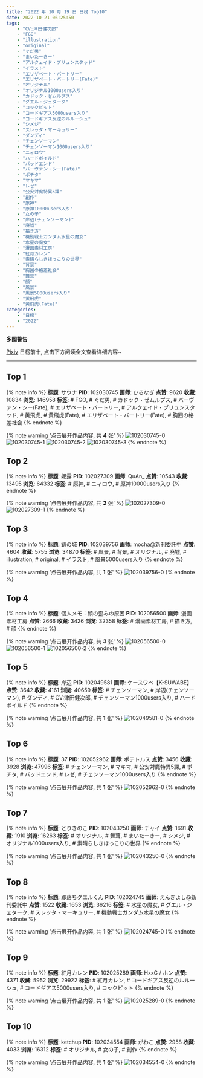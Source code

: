 ```yaml
---
title: "2022 年 10 月 19 日 日榜 Top10"
date: 2022-10-21 06:25:50
tags:
    - "CV:津田健次郎"
    - "FGO"
    - "illustration"
    - "original"
    - "ぐだ男"
    - "まいたーきー"
    - "アルクェイド・ブリュンスタッド"
    - "イラスト"
    - "エリザベート・バートリー"
    - "エリザベート・バートリー(Fate)"
    - "オリジナル"
    - "オリジナル1000users入り"
    - "カドック・ゼムルプス"
    - "グエル・ジェターク"
    - "コックピット"
    - "コードギアス5000users入り"
    - "コードギアス反逆のルルーシュ"
    - "シメジ"
    - "スレッタ・マーキュリー"
    - "ダンディ"
    - "チェンソーマン"
    - "チェンソーマン1000users入り"
    - "ニィロウ"
    - "ハードボイルド"
    - "バッドエンド"
    - "バーヴァン・シー(Fate)"
    - "ポチタ"
    - "マキマ"
    - "レゼ"
    - "公安対魔特異5課"
    - "創作"
    - "原神"
    - "原神10000users入り"
    - "女の子"
    - "岸辺(チェンソーマン)"
    - "廃墟"
    - "描き方"
    - "機動戦士ガンダム水星の魔女"
    - "水星の魔女"
    - "漫画素材工房"
    - "紅月カレン"
    - "素晴らしきほっこりの世界"
    - "背景"
    - "胸囲の格差社会"
    - "舞茸"
    - "顔"
    - "風景"
    - "風景5000users入り"
    - "黄飛虎"
    - "黄飛虎(Fate)"
categories:
    - "日榜"
    - "2022"
---
```


<i class="fa fa-triangle-exclamation"></i>**多图警告**<i class="fa fa-triangle-exclamation"></i>

[Pixiv](https://www.pixiv.net/) 日榜前十, 点击下方阅读全文查看详细内容~

<!-- more -->

---

## Top 1

{% note info %}
**标题**: サウナ
**PID**: 102030745 **画师**: ひるなぎ
**点赞**: 9620 **收藏**: 10834 **浏览**: 146958
**标签**: # FGO, # ぐだ男, # カドック・ゼムルプス, # バーヴァン・シー(Fate), # エリザベート・バートリー, # アルクェイド・ブリュンスタッド, # 黄飛虎, # 黄飛虎(Fate), # エリザベート・バートリー(Fate), # 胸囲の格差社会
{% endnote %}

{% note warning '点击展开作品内容, 共 **4** 张' %}
![102030745-0](https://i.pixiv.re/img-original/img/2022/10/18/06/00/02/102030745_p0.jpg)
![102030745-1](https://i.pixiv.re/img-original/img/2022/10/18/06/00/02/102030745_p1.jpg)
![102030745-2](https://i.pixiv.re/img-original/img/2022/10/18/06/00/02/102030745_p2.jpg)
![102030745-3](https://i.pixiv.re/img-original/img/2022/10/18/06/00/02/102030745_p3.jpg)
{% endnote %}

## Top 2

{% note info %}
**标题**: 妮露
**PID**: 102027309 **画师**: QuAn_
**点赞**: 10543 **收藏**: 13495 **浏览**: 64332
**标签**: # 原神, # ニィロウ, # 原神10000users入り
{% endnote %}

{% note warning '点击展开作品内容, 共 **2** 张' %}
![102027309-0](https://i.pixiv.re/img-original/img/2022/10/18/01/21/48/102027309_p0.jpg)
![102027309-1](https://i.pixiv.re/img-original/img/2022/10/18/01/21/48/102027309_p1.jpg)
{% endnote %}

## Top 3

{% note info %}
**标题**: 錆の城
**PID**: 102039756 **画师**: mocha@新刊委託中
**点赞**: 4604 **收藏**: 5755 **浏览**: 34870
**标签**: # 風景, # 背景, # オリジナル, # 廃墟, # illustration, # original, # イラスト, # 風景5000users入り
{% endnote %}

{% note warning '点击展开作品内容, 共 **1** 张' %}
![102039756-0](https://i.pixiv.re/img-original/img/2022/10/18/17/59/50/102039756_p0.png)
{% endnote %}

## Top 4

{% note info %}
**标题**: 個人メモ：顔の歪みの原因
**PID**: 102056500 **画师**: 漫画素材工房
**点赞**: 2666 **收藏**: 3426 **浏览**: 32358
**标签**: # 漫画素材工房, # 描き方, # 顔
{% endnote %}

{% note warning '点击展开作品内容, 共 **3** 张' %}
![102056500-0](https://i.pixiv.re/img-original/img/2022/10/19/08/00/02/102056500_p0.jpg)
![102056500-1](https://i.pixiv.re/img-original/img/2022/10/19/08/00/02/102056500_p1.jpg)
![102056500-2](https://i.pixiv.re/img-original/img/2022/10/19/08/00/02/102056500_p2.jpg)
{% endnote %}

## Top 5

{% note info %}
**标题**: 岸辺
**PID**: 102049581 **画师**: ケースワベ【K-SUWABE】
**点赞**: 3642 **收藏**: 4161 **浏览**: 40659
**标签**: # チェンソーマン, # 岸辺(チェンソーマン), # ダンディ, # CV:津田健次郎, # チェンソーマン1000users入り, # ハードボイルド
{% endnote %}

{% note warning '点击展开作品内容, 共 **1** 张' %}
![102049581-0](https://i.pixiv.re/img-original/img/2022/10/19/00/00/15/102049581_p0.jpg)
{% endnote %}

## Top 6

{% note info %}
**标题**: 37
**PID**: 102052962 **画师**: ポテトルス
**点赞**: 3456 **收藏**: 3928 **浏览**: 47996
**标签**: # チェンソーマン, # マキマ, # 公安対魔特異5課, # ポチタ, # バッドエンド, # レゼ, # チェンソーマン1000users入り
{% endnote %}

{% note warning '点击展开作品内容, 共 **1** 张' %}
![102052962-0](https://i.pixiv.re/img-original/img/2022/10/19/02/10/51/102052962_p0.jpg)
{% endnote %}

## Top 7

{% note info %}
**标题**: とりきのこ
**PID**: 102043250 **画师**: チャイ
**点赞**: 1691 **收藏**: 1910 **浏览**: 16263
**标签**: # オリジナル, # 舞茸, # まいたーきー, # シメジ, # オリジナル1000users入り, # 素晴らしきほっこりの世界
{% endnote %}

{% note warning '点击展开作品内容, 共 **1** 张' %}
![102043250-0](https://i.pixiv.re/img-original/img/2022/10/18/20/30/00/102043250_p0.png)
{% endnote %}

## Top 8

{% note info %}
**标题**: 即落ちグエルくん
**PID**: 102024745 **画师**: えんぎよし@新刊委託中
**点赞**: 1522 **收藏**: 1653 **浏览**: 36216
**标签**: # 水星の魔女, # グエル・ジェターク, # スレッタ・マーキュリー, # 機動戦士ガンダム水星の魔女
{% endnote %}

{% note warning '点击展开作品内容, 共 **1** 张' %}
![102024745-0](https://i.pixiv.re/img-original/img/2022/10/18/00/00/14/102024745_p0.png)
{% endnote %}

## Top 9

{% note info %}
**标题**: 紅月カレン
**PID**: 102025289 **画师**: HxxG / ホン
**点赞**: 4371 **收藏**: 5952 **浏览**: 29922
**标签**: # 紅月カレン, # コードギアス反逆のルルーシュ, # コードギアス5000users入り, # コックピット
{% endnote %}

{% note warning '点击展开作品内容, 共 **1** 张' %}
![102025289-0](https://i.pixiv.re/img-original/img/2022/10/18/00/11/11/102025289_p0.png)
{% endnote %}

## Top 10

{% note info %}
**标题**: ketchup
**PID**: 102034554 **画师**: がわこ
**点赞**: 2958 **收藏**: 4033 **浏览**: 16312
**标签**: # オリジナル, # 女の子, # 創作
{% endnote %}

{% note warning '点击展开作品内容, 共 **1** 张' %}
![102034554-0](https://i.pixiv.re/img-original/img/2022/10/18/12/09/37/102034554_p0.jpg)
{% endnote %}
